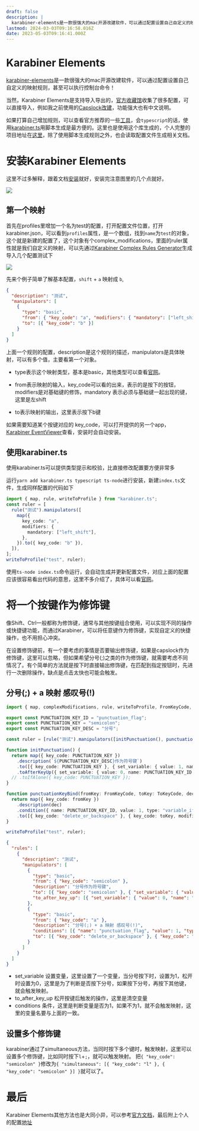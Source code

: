 ```yaml
---
draft: false
description: |
  karabiner-elements是一款很强大的mac开源改建软件，可以通过配置设置自己自定义的映射规则，甚至可以执行控制台命令！
lastmod: 2024-03-03T09:16:58.016Z
date: 2023-05-03T09:16:41.000Z
---
```


# Karabiner Elements

[karabiner-elements](https://karabiner-elements.pqrs.org/)是一款很强大的mac开源改建软件，可以通过配置设置自己自定义的映射规则，甚至可以执行控制台命令！

当然，Karabiner Elements是支持导入导出的，[官方收藏馆](https://ke-complex-modifications.pqrs.org/)收集了很多配置，可以直接导入，例如我之前使用的[Capslock改建](https://github.com/Vonng/Capslock)，功能强大也有中文说明。

如果打算自己增加规则，可以查看官方推荐的一些[工具](https://karabiner-elements.pqrs.org/docs/json/external-json-generators)，会`typescript`的话，使用[karabiner.ts](https://github.com/evan-liu/karabiner.ts)用脚本生成是最方便的。这里也是使用这个库生成的，个人完整的项目地址在[这里](https://github.com/yjrhgvbn/karabiner-config)，除了使用脚本生成规则之外，也会读取配置文件生成相关文档。

# 安装Karabiner Elements

这里不过多解释，跟着文档[安装](https://karabiner-elements.pqrs.org/docs/getting-started/installation/)就好，安装完注意图里的几个点就好。

![](https://s2.loli.net/2023/07/02/qScBK59TgRNjDfW.png)

## 第一个映射

首先在profiles里增加一个名为test的配置，打开配置文件位置，打开karabiner.json，可以看到`profiles`属性，是一个数组，找到`name`为`test`的对象，这个就是新建的配置了，这个对象有个complex_modifications，里面的ruler属性就是我们自定义的映射，可以先通过[Karabiner Complex Rules Generator](https://genesy.github.io/karabiner-complex-rules-generator/)生成导入几个配置测试下

![](https://s2.loli.net/2023/07/02/zKZgsNj14ekHtcI.png)

先来个例子简单了解基本配置，`shift` + `a` 映射成 `b`,

```json
{
  "description": "测试",
  "manipulators": [
    {
      "type": "basic",
      "from": { "key_code": "a", "modifiers": { "mandatory": ["left_shift"] } },
      "to": [{ "key_code": "b" }]
    }
  ]
}
```

上面一个规则的配置，description是这个规则的描述，manipulators是具体映射，可以有多个值，主要看第一个对象。

- type表示这个映射类型，基本是basic，其他类型可以查看[官网](https://karabiner-elements.pqrs.org/docs/json/complex-modifications-manipulator-definition/other-types/)。

- from表示映射的输入，key_code可以看的出来，表示的是按下的按钮，modifiers是对基础键的修饰，mandatory 表示必须与基础键一起出现的键，这里是左shift

- to表示映射的输出，这里表示按下b键

如果需要知道某个按键对应的 key_code，可以打开提供的另一个app，[Karabiner EventViewer](https://karabiner-elements.pqrs.org/docs/manual/operation/eventviewer/)查看，安装时会自动安装。

## 使用karabiner.ts

使用karabiner.ts可以提供类型提示和校验，比直接修改配置要方便非常多

运行`yarn add karabiner.ts typescript ts-node`进行安装，新建`index.ts`文件，生成同样配置的代码如下

```typescript
import { map, rule, writeToProfile } from "karabiner.ts";
const ruler = [
  rule("测试").manipulators([
    map({
      key_code: "a",
      modifiers: {
        mandatory: ["left_shift"],
      },
    }).to({ key_code: "b" }),
  ]),
];
writeToProfile("test", ruler);
```

使用`ts-node index.ts`命令运行，会自动生成并更新配置文件，对应上面的配置应该很容易看出代码的意思，这里不多介绍了，具体可以看[官网](https://github.com/evan-liu/karabiner.ts)。

# 将一个按键作为修饰键

像Shift、Ctrl一般都称为修饰键，通常与其他按键组合使用，可以实现不同的操作或快捷键功能，而通过Karabiner，可以将任意键作为修饰键，实现自定义的快捷操作，也不用担心冲突。

在设置修饰键前，有一个要考虑的事情是否要输出修饰键，如果是capslock作为修饰键，这里可以忽略，但如果希望分号(;)之类的作为修饰键，就需要考虑不同情况了。有个简单的方法就是按下时直接输出修饰键，在匹配到指定按钮时，先进行一次删除操作，缺点是点击太快也可能会触发。

## 分号(;) + a 映射 感叹号(!)

```typescript
import { map, complexModifications, rule, writeToProfile, FromKeyCode, ToKeyCode } from "karabiner.ts";

export const PUNCTUATION_KEY_ID = "punctuation_flag";
export const PUNCTUATION_KEY = "semicolon";
export const PUNCTUATION_KEY_DESC = "分号";

const ruler = [rule("测试").manipulators([initPunctuation(), punctuationKeyBind("a", "1", "分号(;) + a 映射 感叹号(!)")])];

function initPunctuation() {
  return map({ key_code: PUNCTUATION_KEY })
    .description(`${PUNCTUATION_KEY_DESC}作为符号键`)
    .to([{ key_code: PUNCTUATION_KEY }, { set_variable: { value: 1, name: PUNCTUATION_KEY_ID } }])
    .toAfterKeyUp({ set_variable: { value: 0, name: PUNCTUATION_KEY_ID } });
  // .toIfAlone({ key_code: PUNCTUATION_KEY });
}

function punctuationKeyBind(fromKey: FromKeyCode, toKey: ToKeyCode, dec: string = "") {
  return map({ key_code: fromKey })
    .description(dec)
    .condition({ name: PUNCTUATION_KEY_ID, value: 1, type: "variable_if" })
    .to([{ key_code: "delete_or_backspace" }, { key_code: toKey, modifiers: ["left_shift"] }]);
}

writeToProfile("test", ruler);
```

```json
{
  "rules": [
    {
      "description": "测试",
      "manipulators": [
        {
          "type": "basic",
          "from": { "key_code": "semicolon" },
          "description": "分号作为符号键",
          "to": [{ "key_code": "semicolon" }, { "set_variable": { "value": 1, "name": "punctuation_flag" } }],
          "to_after_key_up": [{ "set_variable": { "value": 0, "name": "punctuation_flag" } }]
        },
        {
          "type": "basic",
          "from": { "key_code": "a" },
          "description": "分号(;) + a 映射 感叹号(!)",
          "conditions": [{ "name": "punctuation_flag", "value": 1, "type": "variable_if" }],
          "to": [{ "key_code": "delete_or_backspace" }, { "key_code": "1", "modifiers": ["left_shift"] }]
        }
      ]
    }
  ]
}
```

- set_variable 设置变量，这里设置了一个变量，当分号按下时，设置为1，松开时设置为0，这里是为了判断是否按下分号，如果按下分号，再按下其他键，就会触发映射。
- to_after_key_up 松开按键后触发的操作，这里是清空变量
- conditions 条件，这里是判断变量是否为1，如果不为1，就不会触发映射，这里的变量名要与上面的一致。

## 设置多个修饰键

karabiner通过了simultaneous方法，当同时按下多个键时，触发映射，这里可以设置多个修饰键，比如同时按下`l`+`;`，就可以触发映射。
把`{ "key_code": "semicolon" }`修改为`{ "simultaneous": [{ "key_code": "l" }, { "key_code": "semicolon" }] }`就可以了。

# 最后

Karabiner Elements其他方法也是大同小异，可以参考[官方文档](https://karabiner-elements.pqrs.org/docs/json/complex-modifications-manipulator-definition/)，最后附上个人的配置[地址](https://github.com/yjrhgvbn/karabiner-config)
